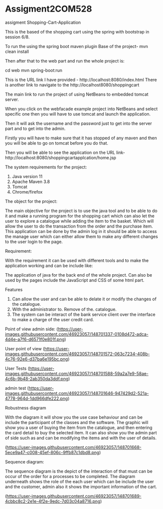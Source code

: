 # Assigment2COM528
assigment
Shopping-Cart-Application 

This is the based of the shopping cart using the spring with bootstrap in session 6/8.

To run the using the spring boot maven plugin 
Base of the project- 
mvn clean install

Then after that to the web part and run the whole project is:

cd web
mvn spring-boot:run 

This is the URL link I have provided -  http://localhost:8080/index.html
There is another link to navigate to the http://localhost8080/shoppingcart 

The main link to run the project of using NetBeans to embedded tomcat server.

When you click on the webfacade example project into NetBeans and select specific one then you will have to use tomcat and launch the application. 

Then it will ask the username and the password just to get into the server part and to get into the admin.

Firstly you will have to make sure that it has stopped of any maven and then you will be able to go on tomcat before you do that. 

Then you will be able to see the application on the URL link- http://localhost:8080/shoppingcartapplcation/home.jsp

The system requirements for the project:

1)	Java version 11
2)	Apache Maven 3.8
3)	Tomcat
4)	Chrome/firefox



The object for the project:

The main objective  for the project is to use the java tool and to be able to do it and make a running program for the shopping cart which can also let the user to explore a catalogue while adding the item to the basket. Which will allow the user to do the transaction from the order and the purchase item.  This application can be done by the admin log in it should be able to access the manage user which can either allow them to make any different changes to the user login to the page. 

Requirement:

With the requirement it can be used with different tools and to make the application working and can be include like:

The application of java for the back end of the whole project.
Can also be used by the pages include the JavaScript and CSS of some html part.


Features 

1)	Can allow the user and can be able to delate it or modify the changes of the catalogue.
2)	With the administrator to. Remove of the. catalogue.
3)	The system can be interact of the bank service client over the interface to make a charge of the user credit card.


Point of view admin side:
(https://user-images.githubusercontent.com/46923057/148701337-0108d472-adca-4d4e-a7f6-d6571f0e801f.png)


User point of view
(https://user-images.githubusercontent.com/46923057/148701572-063c7234-408b-4c76-92e6-d37ba6e195bc.png)


User Tests
(https://user-images.githubusercontent.com/46923057/148701588-59a2a7e9-58ae-4c6b-9b48-2ab350da3ddf.png)


admin test
(https://user-images.githubusercontent.com/46923057/148701646-947429d2-521a-4778-964d-1dd966dfe222.png)

Robustness diagram 


With the diagram it will show you the use case behaviour and can be include the participant of the classes and the software. The graphic will show you a user of buying the item from the catalogue, and then entering the card detail to buy the selected item. It can also show you the admin part of side such as and can be modifying the items and with the user of details. 

(https://user-images.githubusercontent.com/46923057/148701668-5ece9a47-c008-45ef-806c-9ffb87c1dbd8.png)

Sequence diagram: 

The sequence diagram is the depict of the interaction of that must can be occur of the order for a processes to be completed. The diagram underneath shows the role of the each user which can be include the user and the customer, admin also it shows the important information of the cart.

(https://user-images.githubusercontent.com/46923057/148701689-4cbbc8c2-2e1e-4f2e-9edc-7d03c04a8716.png)


























